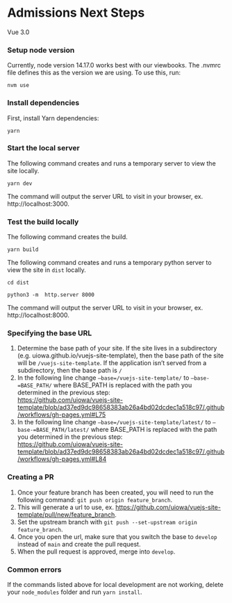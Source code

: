 # Admissions Next Steps
Vue 3.0

### Setup node version
Currently, node version 14.17.0 works best with our viewbooks.
The .nvmrc file defines this as the version we are using.
To use this, run:
```
nvm use
```

### Install dependencies
First, install Yarn dependencies:
```
yarn
```

### Start the local server
The following command creates and runs a temporary server to view the site locally.
```
yarn dev
```
The command will output the server URL to visit in your browser, ex. http://localhost:3000.

### Test the build locally
The following command creates the build.
```
yarn build
```

The following command creates and runs a temporary python server to view the site in `dist` locally.
```
cd dist
```
```
python3 -m  http.server 8000 
```
The command will output the server URL to visit in your browser, ex. http://localhost:8000.

### Specifying the base URL
1. Determine the base path of your site. If the site lives in a subdirectory (e.g. uiowa.github.io/vuejs-site-template), then the base path of the site will be `/vuejs-site-template`. If the application isn’t served from a subdirectory, then the base path is `/`
2. In the following line change `—base=/vuejs-site-template/` to `—base-=BASE_PATH/` where BASE_PATH is replaced with the path you determined in the previous step:  
https://github.com/uiowa/vuejs-site-template/blob/ad37ed9dc98658383ab26a4bd02dcdec1a518c97/.github/workflows/gh-pages.yml#L75  
3. In the following line change `—base=/vuejs-site-template/latest/` to `—base-=BASE_PATH/latest/` where BASE_PATH is replaced with the path you determined in the previous step:  
https://github.com/uiowa/vuejs-site-template/blob/ad37ed9dc98658383ab26a4bd02dcdec1a518c97/.github/workflows/gh-pages.yml#L84 

### Creating a PR
1. Once your feature branch has been created, you will need to run the following command: `git push origin feature_branch`.
2. This will generate a url to use, ex. https://github.com/uiowa/vuejs-site-template/pull/new/feature_branch. 
3. Set the upstream branch with `git push --set-upstream origin feature_branch`.
4. Once you open the url, make sure that you switch the base to `develop` instead of `main` and create the pull request. 
5. When the pull request is approved, merge into `develop`.

### Common errors
If the commands listed above for local development are not working, delete your `node_modules` folder and run `yarn install`. 
